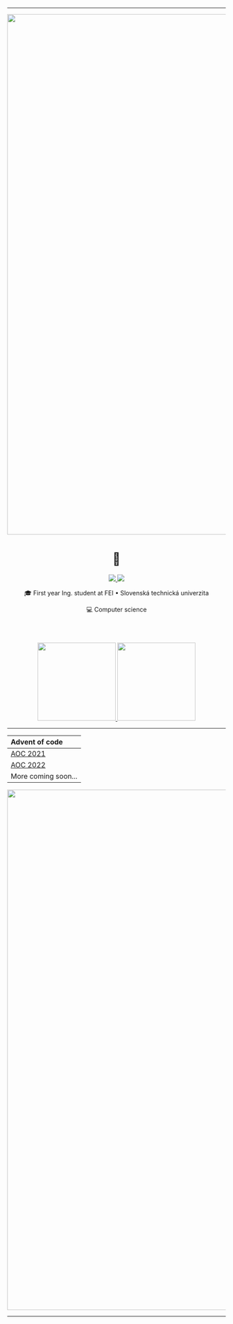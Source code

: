 
-----
<!-- header -->
<div class="fill">
  <img width= "1200"src="https://capsule-render.vercel.app/api?animation=fadeIn&type=waving&height=100&section=header" />
</div>

<h1 align="center"> 👾 </h1>

<p align="center"> 
  <a href="https://www.linkedin.com/in/tatiana-h%C3%BDlov%C3%A1-244478210/">
      <img src="https://img.shields.io/badge/LinkedIn-0077B5?style=for-the-badge&logo=linkedin&logoColor=white" />
</a>
<a href="https://discordapp.com/users/691761400560877590">
      <img src="https://img.shields.io/badge/Discord-5865F2?style=for-the-badge&logo=discord&logoColor=white" />
</a>
  
</p>
<p align="center">
 🎓 First year Ing. student at FEI • Slovenská technická univerzita
</p>
<p align="center">
 💻 Computer science
</p>
 

<!-- stats -->
<br/><br/>

<div align="center">
  <a href="https://github.com/anuraghazra/github-readme-stats">
        <img height="180em" src="https://github-readme-stats.vercel.app/api?username=Tezim&show_icons=true&hide_border=true&&count_private=true&include_all_commits=true&theme=rose_pine" />
  </a>
  <a href="https://github.com/Tezim/">
      <img height="180em" src="https://github-readme-stats.vercel.app/api/top-langs/?username=Tezim&layout=compact&theme=rose_pine&hide_border=true" />
  </a>
</div>

-----

<!-- Tables -->

<div align="center"> 

| Advent of code| 
|:-------------| 
| <a href="https://github.com/Tezim/AoC_2021"> AOC 2021</a> | 
| <a href="https://github.com/Tezim/AOC_2022"> AOC 2022</a> |
| More coming soon...|

</div>

<!-- footer -->
<div class="fill">
  <img width= "1200"src="https://capsule-render.vercel.app/api?animation=fadeIn&type=waving&height=100&section=footer" />
</div>

-----
